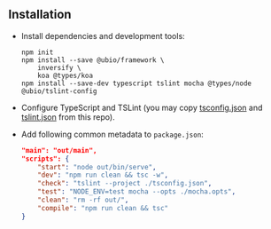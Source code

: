 ## Installation

- Install dependencies and development tools:

    ```
    npm init
    npm install --save @ubio/framework \
        inversify \
        koa @types/koa
    npm install --save-dev typescript tslint mocha @types/node @ubio/tslint-config
    ```

- Configure TypeScript and TSLint (you may copy [tsconfig.json](../tsconfig.json) and [tslint.json](../tslint.json) from this repo).

- Add following common metadata to `package.json`:

    ```json
    "main": "out/main",
    "scripts": {
        "start": "node out/bin/serve",
        "dev": "npm run clean && tsc -w",
        "check": "tslint --project ./tsconfig.json",
        "test": "NODE_ENV=test mocha --opts ./mocha.opts",
        "clean": "rm -rf out/",
        "compile": "npm run clean && tsc"
    }
    ```
